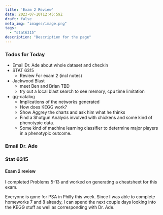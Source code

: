 ```yaml
---
title: 'Exam 2 Review'
date: 2023-07-10T12:45:59Z
draft: false
meta_img: "images/image.png"
tags:
  - "stat6315"
description: "Description for the page"
---
```


### Todos for Today

- Email Dr. Ade about whole dataset and checkin
- STAT 6315
  - Review For exam 2 (incl notes)
- Jackwood Blast
  - meet Ben and Brian TBD
  - try out a local blast search to see memory, cpu time limitation
- gg-catalog
  - Implications of the networks generated
  - How does KEGG work?
  - Show Aggrey the charts and ask him what he thinks
  - Find a Shotgun Analysis involved with chickens and some kind of phenotypic data.
  - Some kind of machine learning classifier to determine major players in a phenotypic outcome.

### Email Dr. Ade

### Stat 6315

#### Exam 2 review

I completed Problems 5-13 and worked on generating a cheatsheet for this exam. 

Everyone is gone for PSA in Philly this week. Since I was able to complete homeworks 7 and 8 already, I can spend the next couple days looking into the KEGG stuff as well as corresponding with Dr. Ade. 